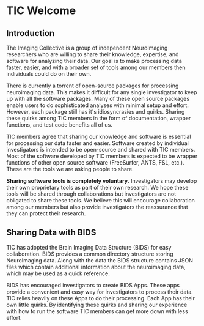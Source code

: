# TIC Welcome

## Introduction

The Imaging Collective is a group of independent NeuroImaging
researchers who are willing to share their knowledge, expertise, and
software for analyzing their data. Our goal is to make processing data
faster, easier, and with a broader set of tools among our members then
individuals could do on their own.

There is currently a torrent of open-source packages for processing
neuroimaging data. This makes it difficult for any single investigator
to keep up with all the software packages. Many of these open source
packages enable users to do sophisticated analyses with minimal setup
and effort. However, each package still has it's idiosyncrasies and
quirks. Sharing these quirks among TIC members in the form of
documentation, wrapper functions, and test code benefits all of us.

TIC members agree that sharing our knowledge and software is essential
for processing our data faster and easier. Software created by
individual investigators is intended to be open-source and shared with
TIC members. Most of the software developed by TIC members is expected
to be wrapper functions of other open source software (FreeSurfer, ANTS,
FSL, etc.). These are the tools we are asking people to share.

**Sharing software tools is completely voluntary.** Investigators may
develop their own proprietary tools as part of their own research. We
hope these tools will be shared through collaborations but investigators
are not obligated to share these tools. We believe this will encourage
collaboration among our members but also provide investigators the
reassurance that they can protect their research.

##  Sharing Data with BIDS

TIC has adopted the Brain Imaging Data Structure (BIDS) for easy
collaboration. BIDS provides a common directory structure storing
NeuroImaging data. Along with the data the BIDS structure contains JSON
files which contain additional information about the neuroimaging data,
which may be used as a quick reference.

BIDS has encouraged investigators to create BIDS Apps. These apps
provide a convenient and easy way for investigators to process their
data. TIC relies heavily on these Apps to do their processing. Each App
has their own little quirks. By identifying these quirks and sharing our
experience with how to run the software TIC members can get more down
with less effort.
